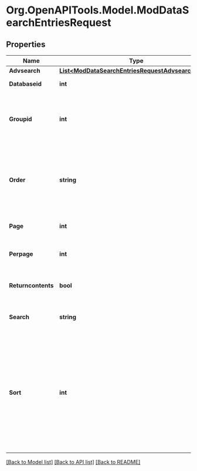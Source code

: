 # Org.OpenAPITools.Model.ModDataSearchEntriesRequest

## Properties

Name | Type | Description | Notes
------------ | ------------- | ------------- | -------------
**Advsearch** | [**List&lt;ModDataSearchEntriesRequestAdvsearchInner&gt;**](ModDataSearchEntriesRequestAdvsearchInner.md) |  | [optional] 
**Databaseid** | **int** | data instance id | 
**Groupid** | **int** | Group id, 0 means that the function will determine the user group | [optional] [default to 0]
**Order** | **string** | The direction of the sorting: &#39;ASC&#39; or &#39;DESC&#39;.                                                 Empty for using the default database setting. | [optional] 
**Page** | **int** | The page of records to return. | [optional] [default to 0]
**Perpage** | **int** | The number of records to return per page | [optional] [default to 0]
**Returncontents** | **bool** | Whether to return contents or not. | [optional] [default to false]
**Search** | **string** | search string (empty when using advanced) | [optional] [default to ""]
**Sort** | **int** | Sort the records by this field id, reserved ids are:                                                 0: timeadded                                                 -1: firstname                                                 -2: lastname                                                 -3: approved                                                 -4: timemodified.                                                 Empty for using the default database setting. | [optional] 

[[Back to Model list]](../README.md#documentation-for-models) [[Back to API list]](../README.md#documentation-for-api-endpoints) [[Back to README]](../README.md)

